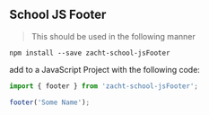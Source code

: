 ## School JS Footer

> This should be used in the following manner

```
npm install --save zacht-school-jsFooter
```

add to a JavaScript Project with the following code:

```javascript
import { footer } from 'zacht-school-jsFooter';

footer('Some Name');
```